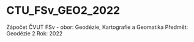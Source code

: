 # CTU_FSv_GEO2_2022
Zápočet ČVUT FSv - obor: Geodézie, Kartografie a Geomatika Předmět: Geodézie 2 Rok: 2022
